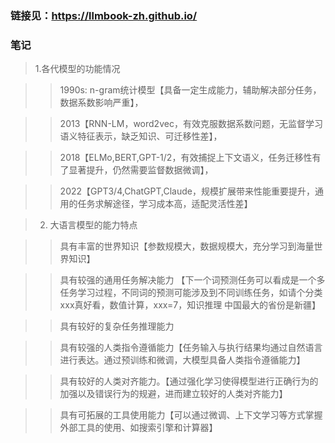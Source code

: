 ### 链接见：https://llmbook-zh.github.io/


### 笔记
> 1.各代模型的功能情况

>> 1990s: n-gram统计模型【具备一定生成能力，辅助解决部分任务，数据系数影响严重】，

>> 2013【RNN-LM，word2vec，有效克服数据系数问题，无监督学习语义特征表示，缺乏知识、可迁移性差】，

>> 2018【ELMo,BERT,GPT-1/2，有效捕捉上下文语义，任务迁移性有了显著提升，仍然需要监督数据微调】，

>> 2022【GPT3/4,ChatGPT,Claude，规模扩展带来性能重要提升，通用的任务求解途径，学习成本高，适配灵活性差】

>2. 大语言模型的能力特点

>> 具有丰富的世界知识【参数规模大，数据规模大，充分学习到海量世界知识】

>> 具有较强的通用任务解决能力 【下一个词预测任务可以看成是一个多任务学习过程，不同词的预测可能涉及到不同训练任务，如请个分类 xxx真好看，数值计算，xxx=7，知识推理 中国最大的省份是新疆】

>> 具有较好的复杂任务推理能力

>> 具有较强的人类指令遵循能力【任务输入与执行结果均通过自然语言进行表达。通过预训练和微调，大模型具备人类指令遵循能力】

>> 具有较好的人类对齐能力。【通过强化学习使得模型进行正确行为的加强以及错误行为的规避，进而建立较好的人类对齐能力】

>> 具有可拓展的工具使用能力【可以通过微调、上下文学习等方式掌握外部工具的使用、如搜索引擎和计算器】
